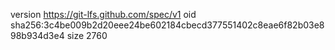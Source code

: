 version https://git-lfs.github.com/spec/v1
oid sha256:3c4be009b2d20eee24be602184cbecd377551402c8eae6f82b03e898b934d3e4
size 2760
